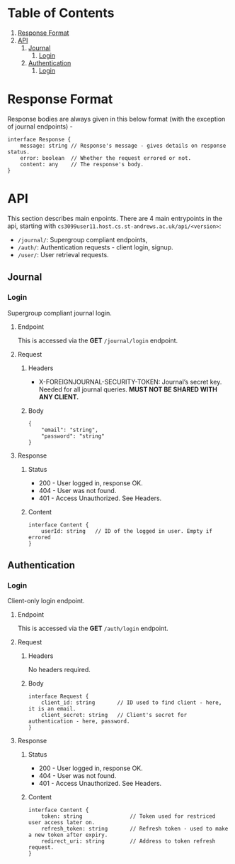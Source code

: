 
# Table of Contents

1.  [Response Format](#org22af552)
2.  [API](#orgf6ba78d)
    1.  [Journal](#org427c0d4)
        1.  [Login](#org1f3d312)
    2.  [Authentication](#orgcbad998)
        1.  [Login](#org2ae3186)



<a id="org22af552"></a>

# Response Format

Response bodies are always given in this below format (with the exception of journal endpoints) -

    interface Response {
    	message: string // Response's message - gives details on response status.
    	error: boolean  // Whether the request errored or not.
    	content: any    // The response's body.
    }


<a id="orgf6ba78d"></a>

# API

This section describes main enpoints. There are 4 main entrypoints in the api,
starting with `cs3099user11.host.cs.st-andrews.ac.uk/api/<version>`:

-   `/journal/`: Supergroup compliant endpoints,
-   `/auth/`: Authentication requests - client login, signup.
-   `/user/`: User retrieval requests.


<a id="org427c0d4"></a>

## Journal


<a id="org1f3d312"></a>

### Login

Supergroup compliant journal login.

1.  Endpoint

    This is accessed via the **GET** `/journal/login` endpoint.

2.  Request

    1.  Headers
    
        -   X-FOREIGNJOURNAL-SECURITY-TOKEN: Journal&rsquo;s secret key. Needed for all journal queries. **MUST NOT BE SHARED WITH ANY CLIENT.**
    
    2.  Body
    
            {
            	"email": "string",
            	"password": "string"
            }

3.  Response

    1.  Status
    
        -   200 - User logged in, response OK.
        -   404 - User was not found.
        -   401 - Access Unauthorized. See Headers.
    
    2.  Content
    
            interface Content {
            	userId: string   // ID of the logged in user. Empty if errored
            }


<a id="orgcbad998"></a>

## Authentication


<a id="org2ae3186"></a>

### Login

Client-only login endpoint.

1.  Endpoint

    This is accessed via the **GET** `/auth/login` endpoint.

2.  Request

    1.  Headers
    
        No headers required.
    
    2.  Body
    
            interface Request {
            	client_id: string 		// ID used to find client - here, it is an email.
            	client_secret: string   // Client's secret for authentication - here, password.
            }

3.  Response

    1.  Status
    
        -   200 - User logged in, response OK.
        -   404 - User was not found.
        -   401 - Access Unauthorized. See Headers.
    
    2.  Content
    
            interface Content {
            	token: string   			// Token used for restriced user access later on.
            	refresh_token: string		// Refresh token - used to make a new token after expiry.
            	redirect_uri: string 		// Address to token refresh request.
            }

